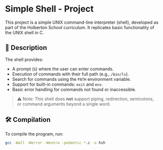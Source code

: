 # Simple Shell - Project

This project is a simple UNIX command-line interpreter (shell), developed as part of the Holberton School curriculum. It replicates basic functionality of the UNIX shell in C.

## 📌 Description

The shell provides:

- A prompt (`$`) where the user can enter commands.
- Execution of commands with their full path (e.g., `/bin/ls`).
- Search for commands using the `PATH` environment variable.
- Support for built-in commands: `exit` and `env`.
- Basic error handling for commands not found or inaccessible.

> ⚠️ Note: This shell does **not** support piping, redirection, semicolons, or command arguments beyond a single word.

## 🛠️ Compilation

To compile the program, run:

```bash
gcc -Wall -Werror -Wextra -pedantic *.c -o hsh
